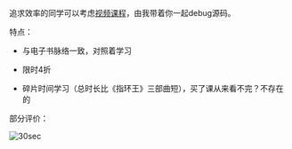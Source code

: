 追求效率的同学可以考虑[视频课程](https://ke.sifou.com/course/1650000023864436)，由我带着你一起debug源码。

特点：

- 与电子书脉络一致，对照着学习

- 限时4折

- 碎片时间学习（总时长比《指环王》三部曲短），买了课从来看不完？不存在的

部分评价：

<img :src="$withBase('/img/appra.png')" alt="30sec">

